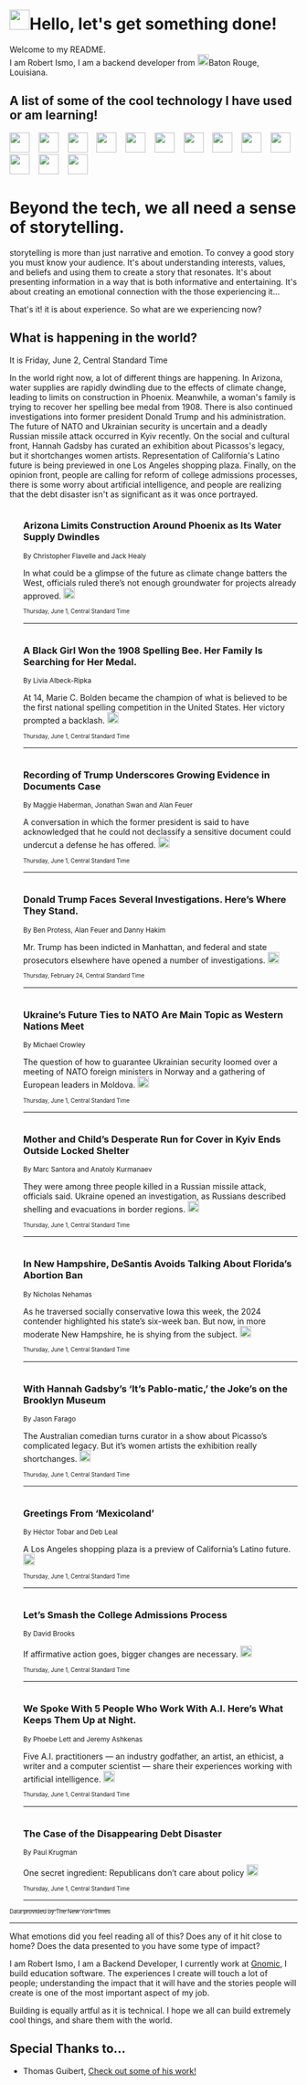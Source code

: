 <h1><img src="https://emojis.slackmojis.com/emojis/images/1643514375/3493/hot-coffee.gif?1643514375" width="35"/>Hello, let's get something done!</h1>

<p>Welcome to my README.<br/>
I am Robert Ismo, I am a backend developer from <img src="https://emojis.slackmojis.com/emojis/images/1638395689/50435/moulin_rouge.png?1638395689" width="20"/>Baton Rouge, Louisiana.</p>
<h2>A list of some of the cool technology I have used or am learning!</h2>
<p>
<img src="https://emojis.slackmojis.com/emojis/images/1643516091/21142/meow_bongotap.gif?1643516091" width="35" alt="">
<img src="https://img.shields.io/badge/Favorite%20Frontend%20Framework-SvelteKit-f83903" alt="">
<img src="https://img.shields.io/badge/Second%20Favorite-Vue-40b581" alt="">
<img src="https://img.shields.io/badge/Most%20Used%20Runtime-Nodejs-78b061" alt="">
<img src="https://emojis.slackmojis.com/emojis/images/1643517416/34482/fire.gif?1643517416" width="35" alt="">
<img src="https://img.shields.io/badge/Javascript%20But%20Better-Typescript-0078ca" alt="">
<img src="https://img.shields.io/badge/Favorite%20Language-Elixir-3e244d" alt="">
<img src="https://img.shields.io/badge/Containerize%20Everything-Docker-6ac9ef" alt="">
<img src="https://emojis.slackmojis.com/emojis/images/1643514596/5999/meow_party.gif?1643514596" width="35" alt="">
<img src="https://img.shields.io/badge/API%20Love%20Language-Graphql-de32a5" alt="">
<img src="https://img.shields.io/badge/Our%20Favorite%20Version%20Controller-Git-e94f33" alt="">
<img src="https://img.shields.io/badge/Favorite%20Database-Redis-d42d1d" alt="">
<img src="https://emojis.slackmojis.com/emojis/images/1643514559/5584/deployparrot.gif?1643514559" width="35" alt="">
<img src="https://img.shields.io/badge/Container%20Interstate-RabbitMQ-f66200" alt="">
<img src="https://img.shields.io/badge/Gotta%20Learn-Kubernetes-316adf" alt="">
<img src="https://img.shields.io/badge/Really%20Mature%20Now-WASM-654fef" alt="">
<img src="https://emojis.slackmojis.com/emojis/images/1666642497/61942/dance_vibe.gif?1666642497" width="35" alt="">
<img src="https://img.shields.io/badge/For%20My%20M1-ARM64-657d96" alt="">
<img src="https://img.shields.io/badge/Loving%20This%20So%20Much-TailwindCSS-17bcb5" alt="">
<img src="https://img.shields.io/badge/Cool%20Build%20Tool-Vite-f9cb24" alt="">
<img src="https://emojis.slackmojis.com/emojis/images/1669231376/62819/working-on-it.gif?1669231376" width="35" alt="">
<img src="https://img.shields.io/badge/Fun%20and%20Easy%20Database-MongoDB-5f8c49" alt="">
<img src="https://img.shields.io/badge/JS%20Life%20Support-NPM-c73737" alt="">
<img src="https://img.shields.io/badge/I%20Liked%20It-DynamoDB-0073b9" alt="">
<img src="https://emojis.slackmojis.com/emojis/images/1643514045/46/question.gif?1643514045" width="35" alt="">
<img src="https://img.shields.io/badge/cool-React-60d6f9" alt="">
<img src="https://img.shields.io/badge/Future%20Big%20Project-Lambda-f37e00" alt="">
<img src="https://img.shields.io/badge/NPM%20But%20Better-PNPM-f1aa07" alt="">
<img src="https://emojis.slackmojis.com/emojis/images/1643514943/9662/fbwow.gif?1643514943" width="35" alt="">
<img src="https://img.shields.io/badge/First%20Language-C-662079" alt="">
<img src="https://img.shields.io/badge/Where%20I%20Deploy%20Frontend-Vercel-000000" alt="">
<img src="https://img.shields.io/badge/Who%20Does%20not%20Want%20an%20App-Swift-f9492a" alt="">
<img src="https://emojis.slackmojis.com/emojis/images/1643514058/151/javascript.png?1643514058" width="35" alt="">
<img src="https://img.shields.io/badge/cool-Python-fbd542" alt="">
<img src="https://img.shields.io/badge/Favorite%20Something-Stripe-656cdc" alt="">
<img src="https://img.shields.io/badge/Of%20Course-HTML5-ed6327" alt="">
<img src="https://emojis.slackmojis.com/emojis/images/1660415405/60731/bomb.gif?1660415405" width="35" alt="">
<img src="https://img.shields.io/badge/hate-CSS-2964ec" alt="">
<img src="https://img.shields.io/badge/Learning-CircleCI-141215" alt="">
<img src="https://img.shields.io/badge/Learning-Rust-fbbb3b" alt="">
<img src="https://emojis.slackmojis.com/emojis/images/1660415397/60712/writing-hand.gif?1660415397" width="35" alt="">
<img src="https://img.shields.io/badge/Dev%20Browser%20of%20Choice-Firefox-cc4e26" alt="">
<img src="https://img.shields.io/badge/Recoverying%20From%20Windows-UNIX-1781e3" alt="">
<img src="https://img.shields.io/badge/LOVE-LogSeq-90c1c2" alt="">
<img src="https://emojis.slackmojis.com/emojis/images/1643514066/223/kirby.gif?1643514066" width="35" alt="">
<img src="https://img.shields.io/badge/Daily%20Driver-MacOS-e6e6e8" alt="">
<img src="https://img.shields.io/badge/Git%20Server-Github-000000" alt="">
<img src="https://img.shields.io/badge/enjoyable-EC2-f17428" alt="">
<img src="https://emojis.slackmojis.com/emojis/images/1643514239/2069/excited.gif?1643514239" width="35" alt="">
</p>
<h1>Beyond the tech, we all need a sense of storytelling.</h1>
<p>storytelling is more than just narrative and emotion. To convey a good story you must know your audience. It's about understanding interests, values, and beliefs and using them to create a story that resonates. It's about presenting information in a way that is both informative and entertaining. It's about creating an emotional connection with the those experiencing it...</p>
<p>That's it! it is about experience. So what are we experiencing now?</p>
<h2>What is happening in the world?</h2>
<p>It is Friday, June 2, Central Standard Time</p>
<p>
In the world right now, a lot of different things are happening. In Arizona, water supplies are rapidly dwindling due to the effects of climate change, leading to limits on construction in Phoenix. Meanwhile, a woman&#39;s family is trying to recover her spelling bee medal from 1908. There is also continued investigations into former president Donald Trump and his administration. The future of NATO and Ukrainian security is uncertain and a deadly Russian missile attack occurred in Kyiv recently. On the social and cultural front, Hannah Gadsby has curated an exhibition about Picassos&#39;s legacy, but it shortchanges women artists. Representation of California&#39;s Latino future is being previewed in one Los Angeles shopping plaza. Finally, on the opinion front, people are calling for reform of college admissions processes, there is some worry about artificial intelligence, and people are realizing that the debt disaster isn&#39;t as significant as it was once portrayed.</p>
<ol>
<img src="https://img.shields.io/badge/-climate-blue" alt="">
<h3>Arizona Limits Construction Around Phoenix as Its Water Supply Dwindles</h3>
<sub>By Christopher Flavelle and Jack Healy</sub>
<p>In what could be a glimpse of the future as climate change batters the West, officials ruled there’s not enough groundwater for projects already approved.  <a href="https://nyti.ms/3C3ACC5"><img src="https://developer.nytimes.com/files/poweredby_nytimes_30b.png?v=1583354208352" height="20"></a></p>
<sub><sub>Thursday, June 1, Central Standard Time</sub></sub>
<hr/>
<img src="https://img.shields.io/badge/-us-blue" alt="">
<h3>A Black Girl Won the 1908 Spelling Bee. Her Family Is Searching for Her Medal.</h3>
<sub>By Livia Albeck-Ripka</sub>
<p>At 14, Marie C. Bolden became the champion of what is believed to be the first national spelling competition in the United States. Her victory prompted a backlash.  <a href="https://nyti.ms/42hIxX8"><img src="https://developer.nytimes.com/files/poweredby_nytimes_30b.png?v=1583354208352" height="20"></a></p>
<sub><sub>Thursday, June 1, Central Standard Time</sub></sub>
<hr/>
<img src="https://img.shields.io/badge/-us-blue" alt="">
<h3>Recording of Trump Underscores Growing Evidence in Documents Case</h3>
<sub>By Maggie Haberman, Jonathan Swan and Alan Feuer</sub>
<p>A conversation in which the former president is said to have acknowledged that he could not declassify a sensitive document could undercut a defense he has offered.  <a href="https://nyti.ms/3WHwGQV"><img src="https://developer.nytimes.com/files/poweredby_nytimes_30b.png?v=1583354208352" height="20"></a></p>
<sub><sub>Thursday, June 1, Central Standard Time</sub></sub>
<hr/>
<img src="https://img.shields.io/badge/-nyregion-blue" alt="">
<h3>Donald Trump Faces Several Investigations. Here’s Where They Stand.</h3>
<sub>By Ben Protess, Alan Feuer and Danny Hakim</sub>
<p>Mr. Trump has been indicted in Manhattan, and federal and state prosecutors elsewhere have opened a number of investigations.  <a href="https://nyti.ms/3JVNBHV"><img src="https://developer.nytimes.com/files/poweredby_nytimes_30b.png?v=1583354208352" height="20"></a></p>
<sub><sub>Thursday, February 24, Central Standard Time</sub></sub>
<hr/>
<img src="https://img.shields.io/badge/-world-blue" alt="">
<h3>Ukraine’s Future Ties to NATO Are Main Topic as Western Nations Meet</h3>
<sub>By Michael Crowley</sub>
<p>The question of how to guarantee Ukrainian security loomed over a meeting of NATO foreign ministers in Norway and a gathering of European leaders in Moldova.  <a href="https://nyti.ms/3N86GuH"><img src="https://developer.nytimes.com/files/poweredby_nytimes_30b.png?v=1583354208352" height="20"></a></p>
<sub><sub>Thursday, June 1, Central Standard Time</sub></sub>
<hr/>
<img src="https://img.shields.io/badge/-world-blue" alt="">
<h3>Mother and Child’s Desperate Run for Cover in Kyiv Ends Outside Locked Shelter</h3>
<sub>By Marc Santora and Anatoly Kurmanaev</sub>
<p>They were among three people killed in a Russian missile attack, officials said. Ukraine opened an investigation, as Russians described shelling and evacuations in border regions.  <a href="https://nyti.ms/3ONcCuv"><img src="https://developer.nytimes.com/files/poweredby_nytimes_30b.png?v=1583354208352" height="20"></a></p>
<sub><sub>Thursday, June 1, Central Standard Time</sub></sub>
<hr/>
<img src="https://img.shields.io/badge/-us-blue" alt="">
<h3>In New Hampshire, DeSantis Avoids Talking About Florida’s Abortion Ban</h3>
<sub>By Nicholas Nehamas</sub>
<p>As he traversed socially conservative Iowa this week, the 2024 contender highlighted his state’s six-week ban. But now, in more moderate New Hampshire, he is shying from the subject.  <a href="https://nyti.ms/3WMCGrp"><img src="https://developer.nytimes.com/files/poweredby_nytimes_30b.png?v=1583354208352" height="20"></a></p>
<sub><sub>Thursday, June 1, Central Standard Time</sub></sub>
<hr/>
<img src="https://img.shields.io/badge/-arts-blue" alt="">
<h3>With Hannah Gadsby’s ‘It’s Pablo-matic,’ the Joke’s on the Brooklyn Museum</h3>
<sub>By Jason Farago</sub>
<p>The Australian comedian turns curator in a show about Picasso’s complicated legacy. But it’s women artists the exhibition really shortchanges.  <a href="https://nyti.ms/3oF5NjS"><img src="https://developer.nytimes.com/files/poweredby_nytimes_30b.png?v=1583354208352" height="20"></a></p>
<sub><sub>Thursday, June 1, Central Standard Time</sub></sub>
<hr/>
<img src="https://img.shields.io/badge/-magazine-blue" alt="">
<h3>Greetings From ‘Mexicoland’</h3>
<sub>By Héctor Tobar and Deb Leal</sub>
<p>A Los Angeles shopping plaza is a preview of California’s Latino future.  <a href="https://nyti.ms/42gFgqW"><img src="https://developer.nytimes.com/files/poweredby_nytimes_30b.png?v=1583354208352" height="20"></a></p>
<sub><sub>Thursday, June 1, Central Standard Time</sub></sub>
<hr/>
<img src="https://img.shields.io/badge/-opinion-blue" alt="">
<h3>Let’s Smash the College Admissions Process</h3>
<sub>By David Brooks</sub>
<p>If affirmative action goes, bigger changes are necessary.  <a href="https://nyti.ms/45JVvj0"><img src="https://developer.nytimes.com/files/poweredby_nytimes_30b.png?v=1583354208352" height="20"></a></p>
<sub><sub>Thursday, June 1, Central Standard Time</sub></sub>
<hr/>
<img src="https://img.shields.io/badge/-opinion-blue" alt="">
<h3>We Spoke With 5 People Who Work With A.I. Here’s What Keeps Them Up at Night.</h3>
<sub>By Phoebe Lett and Jeremy Ashkenas</sub>
<p>Five A.I. practitioners — an industry godfather, an artist, an ethicist, a writer and a computer scientist — share their experiences working with artificial intelligence.  <a href="https://nyti.ms/3IQmX5c"><img src="https://developer.nytimes.com/files/poweredby_nytimes_30b.png?v=1583354208352" height="20"></a></p>
<sub><sub>Thursday, June 1, Central Standard Time</sub></sub>
<hr/>
<img src="https://img.shields.io/badge/-opinion-blue" alt="">
<h3>The Case of the Disappearing Debt Disaster</h3>
<sub>By Paul Krugman</sub>
<p>One secret ingredient: Republicans don’t care about policy  <a href="https://nyti.ms/3OU0JTt"><img src="https://developer.nytimes.com/files/poweredby_nytimes_30b.png?v=1583354208352" height="20"></a></p>
<sub><sub>Thursday, June 1, Central Standard Time</sub></sub>
<hr/>
</ol>
<a href="https://developer.nytimes.com"><sub><sub>Data provided by The New York Times</sub></sub></a>
<hr/>
<p>What emotions did you feel reading all of this? Does any of it hit close to home? Does the data presented to you have some type of impact?</p>
<p>I am Robert Ismo, I am a Backend Developer, I currently work at <a href="https://gnomic.education/">Gnomic</a>, I build education software. The experiences I create will touch a lot of people; understanding the impact that it will have and the stories people will create is one of the most important aspect of my job.</p>
<p>Building is equally artful as it is technical. I hope we all can build extremely cool things, and share them with the world.</p>
<h2>Special Thanks to...</h2>
<ul>
<li>Thomas Guibert, <a href="https://github.com/thmsgbrt/thmsgbrt">Check out some of his work!</a></li>
</ul>